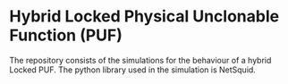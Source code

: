 # Hybrid Locked Physical Unclonable Function (PUF)
The repository consists of the simulations for the behaviour of a hybrid Locked PUF. The python library used in the simulation is NetSquid. 
